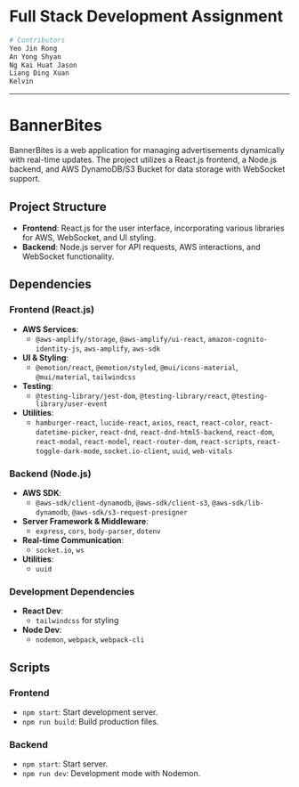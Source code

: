 # Full Stack Development Assignment

```bash
# Contributors
Yeo Jin Rong
An Yong Shyan
Ng Kai Huat Jason
Liang Ding Xuan
Kelvin
```

---
# BannerBites

BannerBites is a web application for managing advertisements dynamically with real-time updates. The project utilizes a React.js frontend, a Node.js backend, and AWS DynamoDB/S3 Bucket for data storage with WebSocket support.

## Project Structure

- **Frontend**: React.js for the user interface, incorporating various libraries for AWS, WebSocket, and UI styling.
- **Backend**: Node.js server for API requests, AWS interactions, and WebSocket functionality.

## Dependencies

### Frontend (React.js)

- **AWS Services**:
  - `@aws-amplify/storage`, `@aws-amplify/ui-react`, `amazon-cognito-identity-js`, `aws-amplify`, `aws-sdk`
- **UI & Styling**:
  - `@emotion/react`, `@emotion/styled`, `@mui/icons-material`, `@mui/material`, `tailwindcss`
- **Testing**:
  - `@testing-library/jest-dom`, `@testing-library/react`, `@testing-library/user-event`
- **Utilities**:
  - `hamburger-react`, `lucide-react`, `axios`, `react`, `react-color`, `react-datetime-picker`, `react-dnd`, `react-dnd-html5-backend`, `react-dom`, `react-modal`, `react-model`, `react-router-dom`, `react-scripts`, `react-toggle-dark-mode`, `socket.io-client`, `uuid`, `web-vitals`

### Backend (Node.js)

- **AWS SDK**:
  - `@aws-sdk/client-dynamodb`, `@aws-sdk/client-s3`, `@aws-sdk/lib-dynamodb`, `@aws-sdk/s3-request-presigner`
- **Server Framework & Middleware**:
  - `express`, `cors`, `body-parser`, `dotenv`
- **Real-time Communication**:
  - `socket.io`, `ws`
- **Utilities**:
  - `uuid`

### Development Dependencies

- **React Dev**:
  - `tailwindcss` for styling
- **Node Dev**:
  - `nodemon`, `webpack`, `webpack-cli`

## Scripts

### Frontend

- `npm start`: Start development server.
- `npm run build`: Build production files.

### Backend

- `npm start`: Start server.
- `npm run dev`: Development mode with Nodemon.
